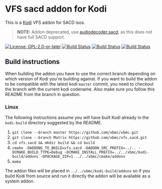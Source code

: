 # VFS sacd addon for Kodi

This is a [Kodi](https://kodi.tv) VFS addon for SACD isos.

> **NOTE:** Addon deprecated, use [audiodecoder.sacd](https://github.com/xbmc/audiodecoder.sacd), as this does not have full SACD support.

[![License: GPL-2.0-or-later](https://img.shields.io/badge/License-GPL%20v2+-blue.svg)](LICENSE.md)
[![Build Status](https://travis-ci.org/xbmc/vfs.sacd.svg?branch=Matrix)](https://travis-ci.org/xbmc/vfs.sacd/branches)
[![Build Status](https://dev.azure.com/teamkodi/binary-addons/_apis/build/status/xbmc.vfs.sacd?branchName=Matrix)](https://dev.azure.com/teamkodi/binary-addons/_build/latest?definitionId=53&branchName=Matrix)
[![Build Status](https://jenkins.kodi.tv/view/Addons/job/xbmc/job/vfs.sacd/job/Matrix/badge/icon)](https://jenkins.kodi.tv/blue/organizations/jenkins/xbmc%2Fvfs.sacd/branches/)
<!--- [![Build Status](https://ci.appveyor.com/api/projects/status/github/xbmc/vfs.sacd?branch=Matrix&svg=true)](https://ci.appveyor.com/project/xbmc/vfs-sacd?branch=Matrix) -->

## Build instructions

When building the addon you have to use the correct branch depending on which version of Kodi you're building against.
If you want to build the addon to be compatible with the latest kodi `master` commit, you need to checkout the branch with the current kodi codename.
Also make sure you follow this README from the branch in question.

### Linux

The following instructions assume you will have built Kodi already in the `kodi-build` directory 
suggested by the README.

1. `git clone --branch master https://github.com/xbmc/xbmc.git`
2. `git clone --branch Matrix https://github.com/xbmc/vfs.sacd.git`
3. `cd vfs.sacd && mkdir build && cd build`
4. `cmake -DADDONS_TO_BUILD=vfs.sacd -DADDON_SRC_PREFIX=../.. -DCMAKE_BUILD_TYPE=Debug -DCMAKE_INSTALL_PREFIX=../../xbmc/kodi-build/addons -DPACKAGE_ZIP=1 ../../xbmc/cmake/addons`
5. `make`

The addon files will be placed in `../../xbmc/kodi-build/addons` so if you build Kodi from source and run it directly 
the addon will be available as a system addon.
